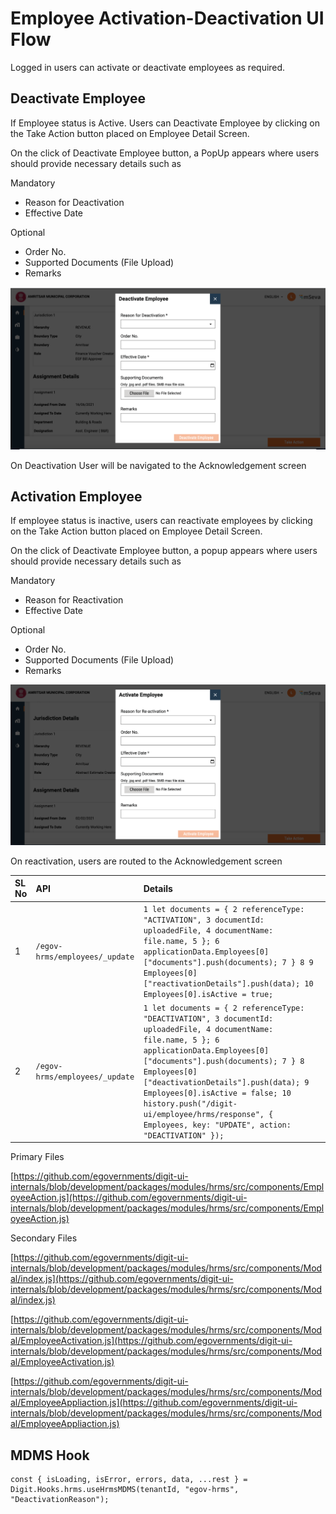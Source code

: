 # Employee Activation-Deactivation UI Flow

Logged in users can activate or deactivate employees as required.

## **Deactivate Employee**

If Employee status is Active. Users can Deactivate Employee by clicking on the Take Action button placed on Employee Detail Screen.

On the click of Deactivate Employee button, a PopUp appears where users should provide necessary details such as

Mandatory

* Reason for Deactivation 
* Effective Date 

Optional

* Order No.
* Supported Documents \(File Upload\)
* Remarks

![](../../../.gitbook/assets/image%20%28139%29.png)

On Deactivation User will be navigated to the Acknowledgement screen

## **Activation Employee**

If employee status is inactive, users can reactivate employees by clicking on the Take Action button placed on Employee Detail Screen.

On the click of Deactivate Employee button, a popup appears where users should provide necessary details such as

Mandatory

* Reason for Reactivation 
* Effective Date 

Optional

* Order No.
* Supported Documents \(File Upload\)
* Remarks

![](../../../.gitbook/assets/image%20%28135%29.png)

On reactivation, users are routed to the Acknowledgement screen

| **SL No** | **API** | **Details** |
| :--- | :--- | :--- |
| 1 | `/egov-hrms/employees/_update` | `1 let documents = { 2 referenceType: "ACTIVATION", 3 documentId: uploadedFile, 4 documentName: file.name, 5 }; 6 applicationData.Employees[0]["documents"].push(documents); 7 } 8 9 Employees[0]["reactivationDetails"].push(data); 10 Employees[0].isActive = true;` |
| 2 | `/egov-hrms/employees/_update` | `1 let documents = { 2 referenceType: "DEACTIVATION", 3 documentId: uploadedFile, 4 documentName: file.name, 5 }; 6 applicationData.Employees[0]["documents"].push(documents); 7 } 8 Employees[0]["deactivationDetails"].push(data); 9 Employees[0].isActive = false; 10 history.push("/digit-ui/employee/hrms/response", { Employees, key: "UPDATE", action: "DEACTIVATION" });` |

Primary Files

[https://github.com/egovernments/digit-ui-internals/blob/development/packages/modules/hrms/src/components/EmployeeAction.js](https://github.com/egovernments/digit-ui-internals/blob/development/packages/modules/hrms/src/components/EmployeeAction.js)

Secondary Files

[https://github.com/egovernments/digit-ui-internals/blob/development/packages/modules/hrms/src/components/Modal/index.js](https://github.com/egovernments/digit-ui-internals/blob/development/packages/modules/hrms/src/components/Modal/index.js) 

[https://github.com/egovernments/digit-ui-internals/blob/development/packages/modules/hrms/src/components/Modal/EmployeeActivation.js](https://github.com/egovernments/digit-ui-internals/blob/development/packages/modules/hrms/src/components/Modal/EmployeeActivation.js) 

[https://github.com/egovernments/digit-ui-internals/blob/development/packages/modules/hrms/src/components/Modal/EmployeeAppliaction.js](https://github.com/egovernments/digit-ui-internals/blob/development/packages/modules/hrms/src/components/Modal/EmployeeAppliaction.js)

##  MDMS Hook

```text
const { isLoading, isError, errors, data, ...rest } = Digit.Hooks.hrms.useHrmsMDMS(tenantId, "egov-hrms", "DeactivationReason");
```





